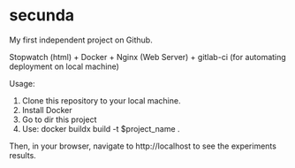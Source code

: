 # secunda

My first independent project on Github.

Stopwatch (html) + Docker + Nginx (Web Server) + gitlab-ci (for automating deployment on local machine)

Usage:

1. Clone this repository to your local machine.
2. Install Docker
3. Go to dir this project 
4. Use: docker buildx build -t $project_name .

Then, in your browser, navigate to http://localhost to see the experiments results.
